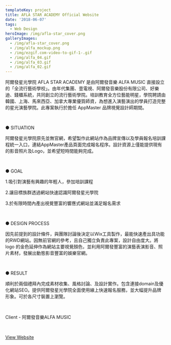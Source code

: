 ```yaml
---
templateKey: project
title: AFLA STAR ACADEMY Official Website
date: '2018-06-07'
tags:
  - Web Design
heroImage: /img/afla-star_cover.png
galleryImages:
  - /img/afla-star_cover.png
  - /img/alfa_mockup.png
  - /img/ezgif.com-video-to-gif-1-.gif
  - /img/alfa_04.gif
  - /img/alfa_03.gif
  - /img/alfa_02.gif
---
```

阿爾發星光學院 AFLA STAR ACADEMY 是由阿爾發音樂 ALFA MUSIC 直接設立的「全流行藝術學校」。由年代集團、壹電視、阿爾發音樂股份有限公司、好樂迪、錢櫃系統，共同創立的流行藝術學院。培訓教育全方位藝能明星，學院聘請由韓國、上海、馬來西亞、加拿大專業優質師資，為想進入演藝演出的學員打造完整的星光演藝學院。此專案執行於擔任 AppMaster 品牌視覺設計師期間。

<br/>

● SITUATION

阿爾發星光學院原先並無官網，希望製作此網站作為品牌宣傳以及學員報名培訓課程統一入口，連結AppMaster產品頁面完成報名程序。設計資源上僅能提供現有的影音照片及Logo，並希望短時間能夠完成。

<br/>

● GOAL

1.吸引對演藝有興趣的年輕人，參加培訓課程

2.讓目標族群透過網站快速認識阿爾發星光學院

3.於有限時間內產出視覺豐富的響應式網站並滿足報名需求

<br/>

● DESIGN PROCESS

因先前提到的設計條件，與團隊討論後決定以Wix工具製作，最能快速產出具功能的RWD網站。因無前官網的參考，且自己獨立負責此專案，設計自由度大。將 logo 的金色延伸作為網站主要視覺顏色，並利用阿爾發豐富的演藝表演影音、照片素材，發展出動態影音豐富的娛樂官網。

<br/>

● RESULT

順利於兩個禮拜內完成素材收集、風格討論、及設計實作。包含連接domain及優化網站SEO。提供阿爾發星光學院全面使用線上快速報名服務，並大幅提升品牌形象。可於各尺寸裝置上瀏覽。

<br/>

Client - 阿爾發音樂ALFA MUSIC

<br/>

[View Website](https://www.alfamusic.com.tw/)
